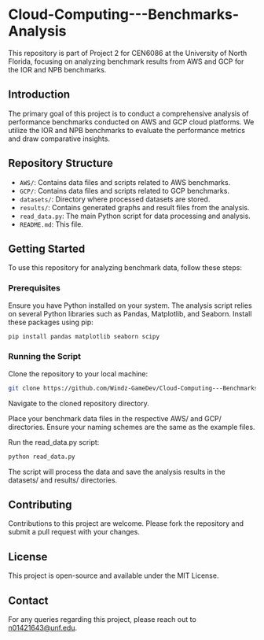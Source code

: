 # Cloud-Computing---Benchmarks-Analysis

This repository is part of Project 2 for CEN6086 at the University of North Florida, focusing on analyzing benchmark results from AWS and GCP for the IOR and NPB benchmarks.

## Introduction

The primary goal of this project is to conduct a comprehensive analysis of performance benchmarks conducted on AWS and GCP cloud platforms. We utilize the IOR and NPB benchmarks to evaluate the performance metrics and draw comparative insights.

## Repository Structure

- `AWS/`: Contains data files and scripts related to AWS benchmarks.
- `GCP/`: Contains data files and scripts related to GCP benchmarks.
- `datasets/`: Directory where processed datasets are stored.
- `results/`: Contains generated graphs and result files from the analysis.
- `read_data.py`: The main Python script for data processing and analysis.
- `README.md`: This file.

## Getting Started

To use this repository for analyzing benchmark data, follow these steps:

### Prerequisites

Ensure you have Python installed on your system. The analysis script relies on several Python libraries such as Pandas, Matplotlib, and Seaborn. Install these packages using pip:

```bash
pip install pandas matplotlib seaborn scipy
```
### Running the Script
Clone the repository to your local machine:

```bash
git clone https://github.com/Windz-GameDev/Cloud-Computing---Benchmarks-Analysis.git
```
Navigate to the cloned repository directory.

Place your benchmark data files in the respective AWS/ and GCP/ directories. Ensure your naming schemes are the same as the example files.

Run the read_data.py script:

```bash
python read_data.py
```

The script will process the data and save the analysis results in the datasets/ and results/ directories.

## Contributing
Contributions to this project are welcome. Please fork the repository and submit a pull request with your changes.

## License
This project is open-source and available under the MIT License.

## Contact
For any queries regarding this project, please reach out to n01421643@unf.edu.
